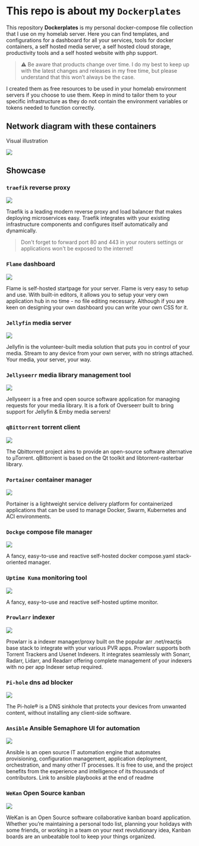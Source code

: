 # This repo is about my `Dockerplates`

This repository **Dockerplates** is my personal docker-compose file collection that I use on my homelab server. Here you can find templates, and configurations for a dashboard for all your services, tools for docker containers, a self hosted media server, a self hosted cloud storage, productivity tools and a self hosted website with php support.

> :warning: Be aware that products change over time. I do my best to keep up with the latest changes and releases in my free time, but please understand that this won’t always be the case.

I created them as free resources to be used in your homelab environment servers if you choose to use them. Keep in mind to tailor them to your specific infrastructure as they do not contain the environment variables or tokens needed to function correctly.

## Network diagram with these containers

Visual illustration

<img src="img/network-diagram.png">

## Showcase

### `traefik` reverse proxy

<img src="img/traefik.png">

Traefik is a leading modern reverse proxy and load balancer that makes deploying microservices easy. Traefik integrates with your existing infrastructure components and configures itself automatically and dynamically.

> Don't forget to forward port 80 and 443 in your routers settings or applications won't be exposed to the internet!

### `Flame` dashboard

<img src="img/flame.png">

Flame is self-hosted startpage for your server. Flame is very easy to setup and use. With built-in editors, it allows you to setup your very own application hub in no time - no file editing necessary. Although if you are keen on designing your own dashboard you can write your own CSS for it.

### `Jellyfin` media server

<img src="img/jellyfin.png">

Jellyfin is the volunteer-built media solution that puts you in control of your media. Stream to any device from your own server, with no strings attached. Your media, your server, your way.

### `Jellyseerr` media library management tool

<img src="img/jellyseerr.png">

Jellyseerr is a free and open source software application for managing requests for your media library. It is a fork of Overseerr built to bring support for Jellyfin & Emby media servers!

### `qBittorrent` torrent client

<img src="img/qbittorrent.png">

The Qbittorrent project aims to provide an open-source software alternative to µTorrent. qBittorrent is based on the Qt toolkit and libtorrent-rasterbar library.

### `Portainer` container manager

<img src="img/portainer.png">

Portainer is a lightweight service delivery platform for containerized applications that can be used to manage Docker, Swarm, Kubernetes and ACI environments.

### `Dockge` compose file manager

<img src="img/dockge.png">

A fancy, easy-to-use and reactive self-hosted docker compose.yaml stack-oriented manager.

### `Uptime Kuma` monitoring tool

<img src="img/uptime.png">

A fancy, easy-to-use and reactive self-hosted uptime monitor.

### `Prowlarr` indexer

<img src="img/prowlarr.png">

Prowlarr is a indexer manager/proxy built on the popular arr .net/reactjs base stack to integrate with your various PVR apps. Prowlarr supports both Torrent Trackers and Usenet Indexers. It integrates seamlessly with Sonarr, Radarr, Lidarr, and Readarr offering complete management of your indexers with no per app Indexer setup required.

### `Pi-hole` dns ad blocker

<img src="img/pihole.png">

The Pi-hole® is a DNS sinkhole that protects your devices from unwanted content, without installing any client-side software.

### `Ansible` Ansible Semaphore UI for automation

<img src="img/ansible.png">

Ansible is an open source IT automation engine that automates provisioning, configuration management, application deployment, orchestration, and many other IT processes. It is free to use, and the project benefits from the experience and intelligence of its thousands of contributors. Link to ansible playbooks at the end of readme

### `WeKan` Open Source kanban

<img src="img/wekan.png">

WeKan is an Open Source software collaborative kanban board application. Whether you’re maintaining a personal todo list, planning your holidays with some friends, or working in a team on your next revolutionary idea, Kanban boards are an unbeatable tool to keep your things organized.
